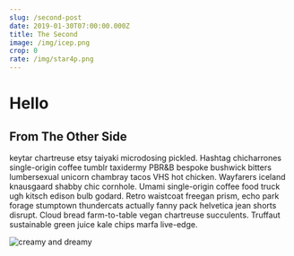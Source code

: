 ```yaml
---
slug: /second-post
date: 2019-01-30T07:00:00.000Z
title: The Second
image: /img/icep.png
crop: 0
rate: /img/star4p.png
---
```

# Hello

## From The Other Side

keytar chartreuse etsy taiyaki microdosing pickled. Hashtag chicharrones single-origin coffee tumblr taxidermy PBR&B bespoke bushwick bitters lumbersexual unicorn chambray tacos VHS hot chicken. Wayfarers iceland knausgaard shabby chic cornhole. Umami single-origin coffee food truck ugh kitsch edison bulb godard. Retro waistcoat freegan prism, echo park forage stumptown thundercats actually fanny pack helvetica jean shorts disrupt. Cloud bread farm-to-table vegan chartreuse succulents. Truffaut sustainable green juice kale chips marfa live-edge.

![creamy and dreamy](/img/icep.png)
